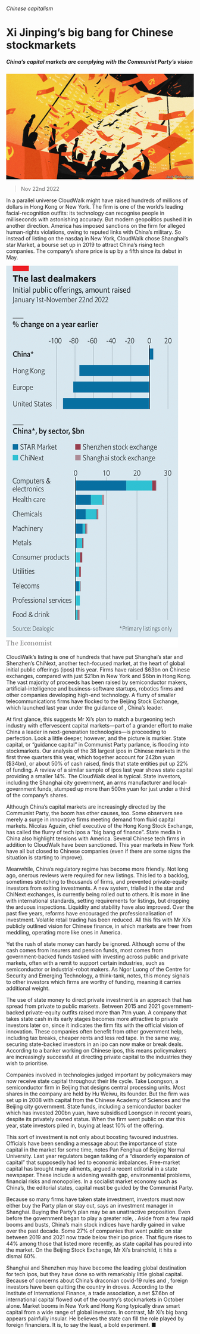 ###### Chinese capitalism

# Xi Jinping’s big bang for Chinese stockmarkets 

##### China’s capital markets are complying with the Communist Party’s vision 

![image](images/20221126_FND001.jpg) 

> Nov 22nd 2022 

In a parallel universe CloudWalk might have raised hundreds of millions of dollars in Hong Kong or New York. The firm is one of the world’s leading facial-recognition outfits: its technology can recognise people in milliseconds with astonishing accuracy. But modern geopolitics pushed it in another direction. America has imposed sanctions on the firm for alleged human-rights violations, owing to reputed links with China’s military. So instead of listing on the nasdaq in New York, CloudWalk chose Shanghai’s star Market, a bourse set up in 2019 to attract China’s rising tech companies. The company’s share price is up by a fifth since its debut in May.

![image](images/20221126_FNC928.png) 


CloudWalk’s listing is one of hundreds that have put Shanghai’s star and Shenzhen’s ChiNext, another tech-focused market, at the heart of global initial public offerings (ipos) this year. Firms have raised $63bn on Chinese exchanges, compared with just $21bn in New York and $6bn in Hong Kong. The vast majority of proceeds has been raised by semiconductor makers, artificial-intelligence and business-software startups, robotics firms and other companies developing high-end technology. A flurry of smaller telecommunications firms have flocked to the Beijing Stock Exchange, which launched last year under the guidance of , China’s leader. 

At first glance, this suggests Mr Xi’s plan to match a burgeoning tech industry with effervescent capital markets—part of a grander effort to make China a leader in next-generation technologies—is proceeding to perfection. Look a little deeper, however, and the picture is murkier. State capital, or “guidance capital” in Communist Party parlance, is flooding into stockmarkets. Our analysis of the 38 largest ipos in Chinese markets in the first three quarters this year, which together account for 242bn yuan ($34bn), or about 50% of cash raised, finds that state entities put up 22% of funding. A review of a similar sample of ipos last year shows state capital providing a smaller 14%. The CloudWalk deal is typical. State investors, including the Shanghai city government, an arms manufacturer and local-government funds, stumped up more than 500m yuan for just under a third of the company’s shares. 

Although China’s capital markets are increasingly directed by the Communist Party, the boom has other causes, too. Some observers see merely a surge in innovative firms meeting demand from fluid capital markets. Nicolas Aguzin, chief executive of the Hong Kong Stock Exchange, has called the flurry of tech ipos a “big bang of finance”. State media in China also highlight tensions with America. Several Chinese tech firms in addition to CloudWalk have been sanctioned. This year markets in New York have all but closed to Chinese companies (even if there are some signs the situation is starting to improve).

Meanwhile, China’s regulatory regime has become more friendly. Not long ago, onerous reviews were required for new listings. This led to a backlog, sometimes stretching to thousands of firms, and prevented private-equity investors from exiting investments. A new system, trialled in the star and ChiNext exchanges, is currently being rolled out to others. It is more in line with international standards, setting requirements for listings, but dropping the arduous inspections. Liquidity and stability have also improved. Over the past five years, reforms have encouraged the professionalisation of investment. Volatile retail trading has been reduced. All this fits with Mr Xi’s publicly outlined vision for Chinese finance, in which markets are freer from meddling, operating more like ones in America. 

Yet the rush of state money can hardly be ignored. Although some of the cash comes from insurers and pension funds, most comes from government-backed funds tasked with investing across public and private markets, often with a remit to support certain industries, such as semiconductor or industrial-robot makers. As Ngor Luong of the Centre for Security and Emerging Technology, a think-tank, notes, this money signals to other investors which firms are worthy of funding, meaning it carries additional weight. 

The use of state money to direct private investment is an approach that has spread from private to public markets. Between 2015 and 2021 government-backed private-equity outfits raised more than 7trn yuan. A company that takes state cash in its early stages becomes more attractive to private investors later on, since it indicates the firm fits with the official vision of innovation. These companies often benefit from other government help, including tax breaks, cheaper rents and less red tape. In the same way, securing state-backed investors in an ipo can now make or break deals. According to a banker working on Chinese ipos, this means policymakers are increasingly successful at directing private capital to the industries they wish to prioritise. 

Companies involved in technologies judged important by policymakers may now receive state capital throughout their life cycle. Take Loongson, a semiconductor firm in Beijing that designs central processing units. Most shares in the company are held by Hu Weiwu, its founder. But the firm was set up in 2008 with capital from the Chinese Academy of Sciences and the Beijing city government. State funds, including a semiconductor backer which has invested 200bn yuan, have subsidised Loongson in recent years, despite its privately owned status. When the firm went public on star this year, state investors piled in, buying at least 10% of the offering.

This sort of investment is not only about boosting favoured industries. Officials have been sending a message about the importance of state capital in the market for some time, notes Pan Fenghua of Beijing Normal University. Last year regulators began talking of a “disorderly expansion of capital” that supposedly had led to economic imbalances. Free-market capital has brought many ailments, argued a recent editorial in a state newspaper. These include a widening wealth gap, environmental problems, financial risks and monopolies. In a socialist market economy such as China’s, the editorial states, capital must be guided by the Communist Party.

Because so many firms have taken state investment, investors must now either buy the Party plan or stay out, says an investment manager in Shanghai. Buying the Party’s plan may be an unattractive proposition. Even before the government began to play a greater role, . Aside from a few rapid booms and busts, China’s main stock indices have hardly gained in value over the past decade. Some 27% of companies that went public on star between 2019 and 2021 now trade below their ipo price. That figure rises to 44% among those that listed more recently, as state capital has poured into the market. On the Beijing Stock Exchange, Mr Xi’s brainchild, it hits a dismal 60%.

Shanghai and Shenzhen may have become the leading global destination for tech ipos, but they have done so with remarkably little global capital. Because of concerns about China’s draconian covid-19 rules and , foreign investors have been quitting the country in droves. According to the Institute of International Finance, a trade association, a net $7.6bn of international capital flowed out of the country’s stockmarkets in October alone. Market booms in New York and Hong Kong typically draw smart capital from a wide range of global investors. In contrast, Mr Xi’s big bang appears painfully insular. He believes the state can fill the role played by foreign financiers. It is, to say the least, a bold experiment. ■


